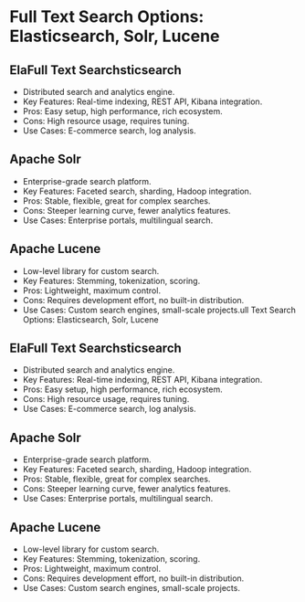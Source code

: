 # Full Text Search Options: Elasticsearch, Solr, Lucene

## ElaFull Text Searchsticsearch

- Distributed search and analytics engine.
- Key Features: Real-time indexing, REST API, Kibana integration.
- Pros: Easy setup, high performance, rich ecosystem.
- Cons: High resource usage, requires tuning.
- Use Cases: E-commerce search, log analysis.

## Apache Solr

- Enterprise-grade search platform.
- Key Features: Faceted search, sharding, Hadoop integration.
- Pros: Stable, flexible, great for complex searches.
- Cons: Steeper learning curve, fewer analytics features.
- Use Cases: Enterprise portals, multilingual search.

## Apache Lucene

- Low-level library for custom search.
- Key Features: Stemming, tokenization, scoring.
- Pros: Lightweight, maximum control.
- Cons: Requires development effort, no built-in distribution.
- Use Cases: Custom search engines, small-scale projects.ull Text Search Options: Elasticsearch, Solr, Lucene

## ElaFull Text Searchsticsearch

- Distributed search and analytics engine.
- Key Features: Real-time indexing, REST API, Kibana integration.
- Pros: Easy setup, high performance, rich ecosystem.
- Cons: High resource usage, requires tuning.
- Use Cases: E-commerce search, log analysis.

## Apache Solr

- Enterprise-grade search platform.
- Key Features: Faceted search, sharding, Hadoop integration.
- Pros: Stable, flexible, great for complex searches.
- Cons: Steeper learning curve, fewer analytics features.
- Use Cases: Enterprise portals, multilingual search.

## Apache Lucene

- Low-level library for custom search.
- Key Features: Stemming, tokenization, scoring.
- Pros: Lightweight, maximum control.
- Cons: Requires development effort, no built-in distribution.
- Use Cases: Custom search engines, small-scale projects.
